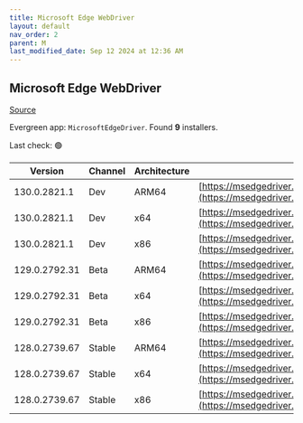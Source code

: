 ```yaml
---
title: Microsoft Edge WebDriver
layout: default
nav_order: 2
parent: M
last_modified_date: Sep 12 2024 at 12:36 AM
---
```


## Microsoft Edge WebDriver

[Source](https://www.microsoft.com/edge)

Evergreen app: `MicrosoftEdgeDriver`. Found **9** installers.

Last check: 🟢

| Version       | Channel | Architecture | URI                                                                                                                                            |
| ------------- | ------- | ------------ | ---------------------------------------------------------------------------------------------------------------------------------------------- |
| 130.0.2821.1  | Dev     | ARM64        | [https://msedgedriver.azureedge.net/130.0.2821.1/edgedriver_arm64.zip](https://msedgedriver.azureedge.net/130.0.2821.1/edgedriver_arm64.zip)   |
| 130.0.2821.1  | Dev     | x64          | [https://msedgedriver.azureedge.net/130.0.2821.1/edgedriver_win64.zip](https://msedgedriver.azureedge.net/130.0.2821.1/edgedriver_win64.zip)   |
| 130.0.2821.1  | Dev     | x86          | [https://msedgedriver.azureedge.net/130.0.2821.1/edgedriver_win32.zip](https://msedgedriver.azureedge.net/130.0.2821.1/edgedriver_win32.zip)   |
| 129.0.2792.31 | Beta    | ARM64        | [https://msedgedriver.azureedge.net/129.0.2792.31/edgedriver_arm64.zip](https://msedgedriver.azureedge.net/129.0.2792.31/edgedriver_arm64.zip) |
| 129.0.2792.31 | Beta    | x64          | [https://msedgedriver.azureedge.net/129.0.2792.31/edgedriver_win64.zip](https://msedgedriver.azureedge.net/129.0.2792.31/edgedriver_win64.zip) |
| 129.0.2792.31 | Beta    | x86          | [https://msedgedriver.azureedge.net/129.0.2792.31/edgedriver_win32.zip](https://msedgedriver.azureedge.net/129.0.2792.31/edgedriver_win32.zip) |
| 128.0.2739.67 | Stable  | ARM64        | [https://msedgedriver.azureedge.net/128.0.2739.67/edgedriver_arm64.zip](https://msedgedriver.azureedge.net/128.0.2739.67/edgedriver_arm64.zip) |
| 128.0.2739.67 | Stable  | x64          | [https://msedgedriver.azureedge.net/128.0.2739.67/edgedriver_win64.zip](https://msedgedriver.azureedge.net/128.0.2739.67/edgedriver_win64.zip) |
| 128.0.2739.67 | Stable  | x86          | [https://msedgedriver.azureedge.net/128.0.2739.67/edgedriver_win32.zip](https://msedgedriver.azureedge.net/128.0.2739.67/edgedriver_win32.zip) |
